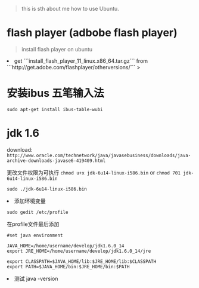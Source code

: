 >	this is sth about me how to use Ubuntu.

#	flash player (adbobe flash player)

>	install flash player on ubuntu

<li> get ```install_flash_player_11_linux.x86_64.tar.gz```
  from ```http://get.adobe.com/flashplayer/otherversions/```
> 

# 安装ibus 五笔输入法
```sudo apt-get install ibus-table-wubi```

# jdk 1.6
download:  ```http://www.oracle.com/technetwork/java/javasebusiness/downloads/java-archive-downloads-javase6-419409.html```

更改文件权限为可执行 ```chmod u+x jdk-6u14-linux-i586.bin``` or
```chmod 701 jdk-6u14-linux-i586.bin```

>
```sudo ./jdk-6u14-linux-i586.bin```

<li> 添加环境变量

```sudo gedit /etc/profile```

在profile文件最后添加

	#set java environment
	
	JAVA_HOME=/home/username/develop/jdk1.6.0_14
	export JRE_HOME=/home/username/develop/jdk1.6.0_14/jre
	
	export CLASSPATH=$JAVA_HOME/lib:$JRE_HOME/lib:$CLASSPATH
	export PATH=$JAVA_HOME/bin:$JRE_HOME/bin:$PATH 

<li> 测试  java -version


